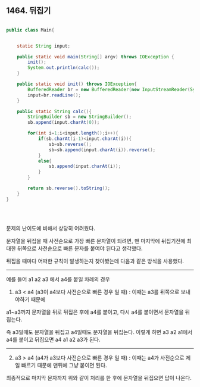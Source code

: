 ## 1464. 뒤집기



```java

public class Main{


    static String input;

    public static void main(String[] argv) throws IOException {
        init();
        System.out.println(calc());
    }

    public static void init() throws IOException{
        BufferedReader br = new BufferedReader(new InputStreamReader(System.in));
        input=br.readLine();
    }

    public static String calc(){
        StringBuilder sb = new StringBuilder();
        sb.append(input.charAt(0));

        for(int i=1;i<input.length();i++){
            if(sb.charAt(i-1)<input.charAt(i)){
                sb=sb.reverse();
                sb=sb.append(input.charAt(i)).reverse();
            }
            else{
                sb.append(input.charAt(i));
            }
        }

        return sb.reverse().toString();
    }
}



```

<br/>

문제의 난이도에 비해서 상당히 어려웠다.

문자열을 뒤집을 때 사전순으로 가장 빠른 문자열이 되려면, 맨 마지막에 뒤집기전에 최대한 뒤쪽으로 사전순으로 빠른 문자를 붙여야 된다고 생각했다.

뒤집을 때마다 어떠한 규칙이 발생하는지 찾아봤는데 다음과 같은 방식을 사용했다.

--- 

예를 들어 a1 a2 a3 에서 a4를 붙일 차례의 경우 

1) a3 < a4 (a3이 a4보다 사전순으로 빠른 경우 일 때) : 이때는 a3를 뒤쪽으로 보내야하기 때문에

a1~a3까지 문자열을 뒤로 뒤집은 후에 a4를 붙이고, 다시 a4를 붙이면서 문자열을 뒤집는다.

즉 a3일때도 문자열을 뒤집고 a4일때도 문자열을 뒤집는다. 이렇게 하면 a3 a2 a1에서 a4를 붙이고 뒤집으면 a4 a1 a2 a3가 된다.

--- 
2) a3 > a4 (a4가 a3보다 사전순으로 빠른 경우 일 때) : 이때는 a4가 사전순으로 제일 빠르기 때문에 맨뒤에 그냥 붙이면 된다.


최종적으로 마지막 문자까지 위와 같이 처리를 한 후에 문자열을 뒤집으면 답이 나온다.

